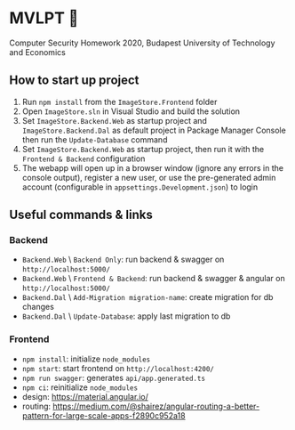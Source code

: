 # MVLPT 👑

Computer Security Homework 2020, Budapest University of Technology and Economics

## How to start up project

1. Run `npm install` from the `ImageStore.Frontend` folder
2. Open `ImageStore.sln` in Visual Studio and build the solution
3. Set `ImageStore.Backend.Web` as startup project and `ImageStore.Backend.Dal` as default project in Package Manager Console then run the `Update-Database` command
4. Set `ImageStore.Backend.Web` as startup project, then run it with the `Frontend & Backend` configuration
5. The webapp will open up in a browser window (ignore any errors in the console output), register a new user, or use the pre-generated admin account (configurable in `appsettings.Development.json`) to login

## Useful commands & links

### Backend

- `Backend.Web` \ `Backend Only`: run backend & swagger on `http://localhost:5000/`
- `Backend.Web` \ `Frontend & Backend`: run backend & swagger & angular on `http://localhost:5000/`
- `Backend.Dal` \ `Add-Migration migration-name`: create migration for db changes
- `Backend.Dal` \ `Update-Database`: apply last migration to db

### Frontend

- `npm install`: initialize `node_modules`
- `npm start`: start frontend on `http://localhost:4200/`
- `npm run swagger`: generates `api/app.generated.ts`
- `npm ci`: reinitialize `node_modules`
- design: https://material.angular.io/
- routing: https://medium.com/@shairez/angular-routing-a-better-pattern-for-large-scale-apps-f2890c952a18
